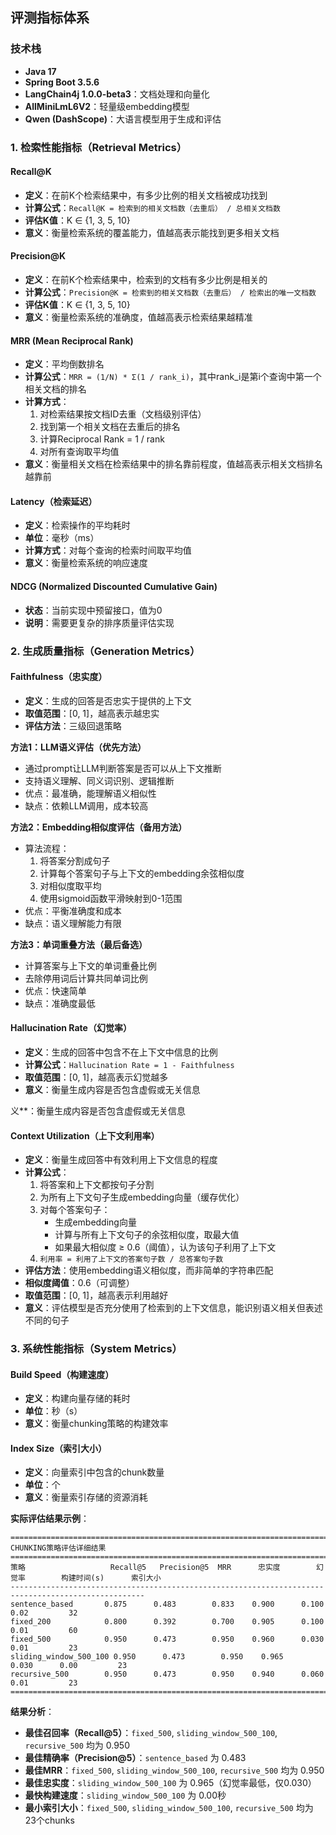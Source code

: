 ##  评测指标体系

###  技术栈

- **Java 17**
- **Spring Boot 3.5.6**
- **LangChain4j 1.0.0-beta3**：文档处理和向量化
- **AllMiniLmL6V2**：轻量级embedding模型
- **Qwen (DashScope)**：大语言模型用于生成和评估
  
### 1. 检索性能指标（Retrieval Metrics）

#### Recall@K
- **定义**：在前K个检索结果中，有多少比例的相关文档被成功找到
- **计算公式**：`Recall@K = 检索到的相关文档数（去重后） / 总相关文档数`
- **评估K值**：K ∈ {1, 3, 5, 10}
- **意义**：衡量检索系统的覆盖能力，值越高表示能找到更多相关文档

#### Precision@K
- **定义**：在前K个检索结果中，检索到的文档有多少比例是相关的
- **计算公式**：`Precision@K = 检索到的相关文档数（去重后） / 检索出的唯一文档数`
- **评估K值**：K ∈ {1, 3, 5, 10}
- **意义**：衡量检索系统的准确度，值越高表示检索结果越精准

#### MRR (Mean Reciprocal Rank)
- **定义**：平均倒数排名
- **计算公式**：`MRR = (1/N) * Σ(1 / rank_i)`，其中rank_i是第i个查询中第一个相关文档的排名
- **计算方式**：
  1. 对检索结果按文档ID去重（文档级别评估）
  2. 找到第一个相关文档在去重后的排名
  3. 计算Reciprocal Rank = 1 / rank
  4. 对所有查询取平均值
- **意义**：衡量相关文档在检索结果中的排名靠前程度，值越高表示相关文档排名越靠前

#### Latency（检索延迟）
- **定义**：检索操作的平均耗时
- **单位**：毫秒（ms）
- **计算方式**：对每个查询的检索时间取平均值
- **意义**：衡量检索系统的响应速度

#### NDCG (Normalized Discounted Cumulative Gain)
- **状态**：当前实现中预留接口，值为0
- **说明**：需要更复杂的排序质量评估实现

### 2. 生成质量指标（Generation Metrics）

#### Faithfulness（忠实度）
- **定义**：生成的回答是否忠实于提供的上下文
- **取值范围**：[0, 1]，越高表示越忠实
- **评估方法**：三级回退策略

**方法1：LLM语义评估（优先方法）**
- 通过prompt让LLM判断答案是否可以从上下文推断
- 支持语义理解、同义词识别、逻辑推断
- 优点：最准确，能理解语义相似性
- 缺点：依赖LLM调用，成本较高

**方法2：Embedding相似度评估（备用方法）**
- 算法流程：
  1. 将答案分割成句子
  2. 计算每个答案句子与上下文的embedding余弦相似度
  3. 对相似度取平均
  4. 使用sigmoid函数平滑映射到0-1范围
- 优点：平衡准确度和成本
- 缺点：语义理解能力有限

**方法3：单词重叠方法（最后备选）**
- 计算答案与上下文的单词重叠比例
- 去除停用词后计算共同单词比例
- 优点：快速简单
- 缺点：准确度最低

#### Hallucination Rate（幻觉率）
- **定义**：生成的回答中包含不在上下文中信息的比例
- **计算公式**：`Hallucination Rate = 1 - Faithfulness`
- **取值范围**：[0, 1]，越高表示幻觉越多
- **意义**：衡量生成内容是否包含虚假或无关信息

义**：衡量生成内容是否包含虚假或无关信息

#### Context Utilization（上下文利用率）
- **定义**：衡量生成回答中有效利用上下文信息的程度
- **计算公式**：
  1. 将答案和上下文都按句子分割
  2. 为所有上下文句子生成embedding向量（缓存优化）
  3. 对每个答案句子：
     - 生成embedding向量
     - 计算与所有上下文句子的余弦相似度，取最大值
     - 如果最大相似度 ≥ 0.6（阈值），认为该句子利用了上下文
  4. `利用率 = 利用了上下文的答案句子数 / 总答案句子数`
- **评估方法**：使用embedding语义相似度，而非简单的字符串匹配
- **相似度阈值**：0.6（可调整）
- **取值范围**：[0, 1]，越高表示利用越好
- **意义**：评估模型是否充分使用了检索到的上下文信息，能识别语义相关但表述不同的句子

### 3. 系统性能指标（System Metrics）

#### Build Speed（构建速度）
- **定义**：构建向量存储的耗时
- **单位**：秒（s）
- **意义**：衡量chunking策略的构建效率

#### Index Size（索引大小）
- **定义**：向量索引中包含的chunk数量
- **单位**：个
- **意义**：衡量索引存储的资源消耗

**实际评估结果示例**：

```
====================================================================================================
CHUNKING策略评估详细结果
====================================================================================================
策略                   Recall@5   Precision@5  MRR      忠实度        幻觉率        构建时间(s)      索引大小      
----------------------------------------------------------------------------------------------------
sentence_based       0.875      0.483        0.833    0.900      0.100      0.02         32        
fixed_200            0.800      0.392        0.700    0.905      0.100      0.01         60        
fixed_500            0.950      0.473        0.950    0.960      0.030      0.01         23        
sliding_window_500_100 0.950      0.473        0.950    0.965      0.030      0.00         23        
recursive_500        0.950      0.473        0.950    0.940      0.060      0.01         23        
====================================================================================================
```

**结果分析**：
- **最佳召回率（Recall@5）**：`fixed_500`, `sliding_window_500_100`, `recursive_500` 均为 0.950
- **最佳精确率（Precision@5）**：`sentence_based` 为 0.483
- **最佳MRR**：`fixed_500`, `sliding_window_500_100`, `recursive_500` 均为 0.950
- **最佳忠实度**：`sliding_window_500_100` 为 0.965（幻觉率最低，仅0.030）
- **最快构建速度**：`sliding_window_500_100` 为 0.00秒
- **最小索引大小**：`fixed_500`, `sliding_window_500_100`, `recursive_500` 均为 23个chunks
